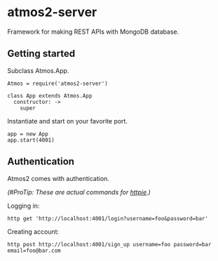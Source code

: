 # atmos2-server

Framework for making REST APIs with MongoDB database.

## Getting started

Subclass Atmos.App.

    Atmos = require('atmos2-server')

    class App extends Atmos.App
      constructor: ->
        super

Instantiate and start on your favorite port.

    app = new App
    app.start(4001)

## Authentication

Atmos2 comes with authentication.

*(#ProTip: These are actual commands for [httpie](https://github.com/jkbr/httpie).)*

Logging in:

    http get 'http://localhost:4001/login?username=foo&password=bar'

Creating account:

    http post http://localhost:4001/sign_up username=foo password=bar email=foo@bar.com